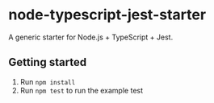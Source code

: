 # node-typescript-jest-starter

A generic starter for Node.js + TypeScript + Jest.

## Getting started

1. Run `npm install`
2. Run `npm test` to run the example test
